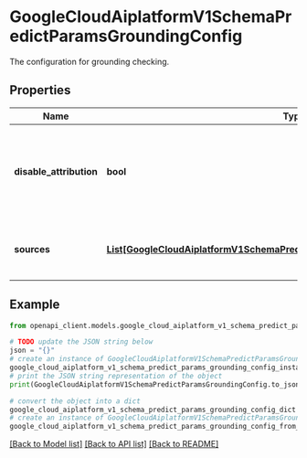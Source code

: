 # GoogleCloudAiplatformV1SchemaPredictParamsGroundingConfig

The configuration for grounding checking.

## Properties

Name | Type | Description | Notes
------------ | ------------- | ------------- | -------------
**disable_attribution** | **bool** | If set, skip finding claim attributions (i.e not generate grounding citation). | [optional] 
**sources** | [**List[GoogleCloudAiplatformV1SchemaPredictParamsGroundingConfigSourceEntry]**](GoogleCloudAiplatformV1SchemaPredictParamsGroundingConfigSourceEntry.md) | The sources for the grounding checking. | [optional] 

## Example

```python
from openapi_client.models.google_cloud_aiplatform_v1_schema_predict_params_grounding_config import GoogleCloudAiplatformV1SchemaPredictParamsGroundingConfig

# TODO update the JSON string below
json = "{}"
# create an instance of GoogleCloudAiplatformV1SchemaPredictParamsGroundingConfig from a JSON string
google_cloud_aiplatform_v1_schema_predict_params_grounding_config_instance = GoogleCloudAiplatformV1SchemaPredictParamsGroundingConfig.from_json(json)
# print the JSON string representation of the object
print(GoogleCloudAiplatformV1SchemaPredictParamsGroundingConfig.to_json())

# convert the object into a dict
google_cloud_aiplatform_v1_schema_predict_params_grounding_config_dict = google_cloud_aiplatform_v1_schema_predict_params_grounding_config_instance.to_dict()
# create an instance of GoogleCloudAiplatformV1SchemaPredictParamsGroundingConfig from a dict
google_cloud_aiplatform_v1_schema_predict_params_grounding_config_from_dict = GoogleCloudAiplatformV1SchemaPredictParamsGroundingConfig.from_dict(google_cloud_aiplatform_v1_schema_predict_params_grounding_config_dict)
```
[[Back to Model list]](../README.md#documentation-for-models) [[Back to API list]](../README.md#documentation-for-api-endpoints) [[Back to README]](../README.md)


